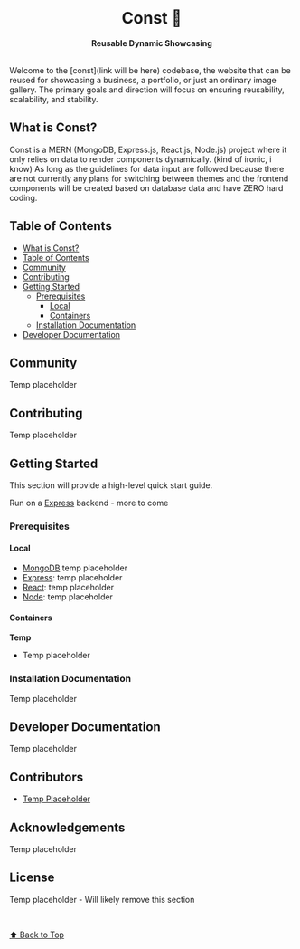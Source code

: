 <div align="center">
  <br>
  <h1>Const 🌱</h1>
  <strong>Reusable Dynamic Showcasing</strong>
</div>
<br>

Welcome to the [const](link will be here) codebase, the website that can
be reused for showcasing a business, a portfolio, or just an ordinary image gallery. The primary goals and direction will focus on
ensuring reusability, scalability, and stability.

## What is Const?

Const is a MERN (MongoDB, Express.js, React.js, Node.js) project where
it only relies on data to render components dynamically. (kind of ironic, i know) 
As long as the guidelines for data input are followed because there are
not currently any plans for switching between themes and the frontend components will be created based on database data and have ZERO hard coding.

## Table of Contents

- [What is Const?](#what-is-const)
- [Table of Contents](#table-of-contents)
- [Community](#community)
- [Contributing](#contributing)
- [Getting Started](#getting-started)
  - [Prerequisites](#prerequisites)
    - [Local](#local)
    - [Containers](#containers)
  - [Installation Documentation](#installation-documentation)
- [Developer Documentation](#developer-documentation)

## Community

Temp placeholder

## Contributing

Temp placeholder

## Getting Started

This section will provide a high-level quick start guide.

Run on a [Express](https://expressjs.com/) backend - more to come

### Prerequisites

#### Local

- [MongoDB](https://www.mongodb.com/cloud) temp placeholder
- [Express](https://expressjs.com/): temp placeholder
- [React](https://react.dev/): temp placeholder
- [Node](https://nodejs.org/en): temp placeholder

#### Containers

**Temp**

- Temp placeholder

### Installation Documentation

Temp placeholder

## Developer Documentation

Temp placeholder

## Contributors 

- [Temp Placeholder]()

## Acknowledgements

Temp placeholder

## License

Temp placeholder - Will likely remove this section

<br>

[⬆ Back to Top](#Table-of-contents)
